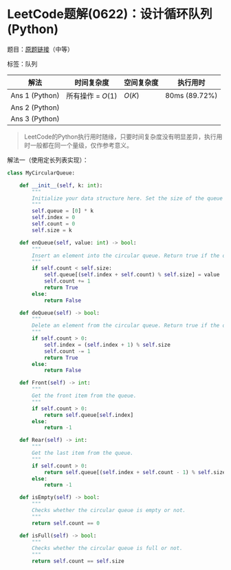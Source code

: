 # LeetCode题解(0622)：设计循环队列(Python)

题目：[原题链接](https://leetcode-cn.com/problems/design-circular-queue/)（中等）

标签：队列

| 解法           | 时间复杂度        | 空间复杂度 | 执行用时      |
| -------------- | ----------------- | ---------- | ------------- |
| Ans 1 (Python) | 所有操作 = $O(1)$ | $O(K)$     | 80ms (89.72%) |
| Ans 2 (Python) |                   |            |               |
| Ans 3 (Python) |                   |            |               |

>  LeetCode的Python执行用时随缘，只要时间复杂度没有明显差异，执行用时一般都在同一个量级，仅作参考意义。

解法一（使用定长列表实现）：

```python
class MyCircularQueue:

    def __init__(self, k: int):
        """
        Initialize your data structure here. Set the size of the queue to be k.
        """
        self.queue = [0] * k
        self.index = 0
        self.count = 0
        self.size = k

    def enQueue(self, value: int) -> bool:
        """
        Insert an element into the circular queue. Return true if the operation is successful.
        """
        if self.count < self.size:
            self.queue[(self.index + self.count) % self.size] = value
            self.count += 1
            return True
        else:
            return False

    def deQueue(self) -> bool:
        """
        Delete an element from the circular queue. Return true if the operation is successful.
        """
        if self.count > 0:
            self.index = (self.index + 1) % self.size
            self.count -= 1
            return True
        else:
            return False

    def Front(self) -> int:
        """
        Get the front item from the queue.
        """
        if self.count > 0:
            return self.queue[self.index]
        else:
            return -1

    def Rear(self) -> int:
        """
        Get the last item from the queue.
        """
        if self.count > 0:
            return self.queue[(self.index + self.count - 1) % self.size]
        else:
            return -1

    def isEmpty(self) -> bool:
        """
        Checks whether the circular queue is empty or not.
        """
        return self.count == 0

    def isFull(self) -> bool:
        """
        Checks whether the circular queue is full or not.
        """
        return self.count == self.size
```